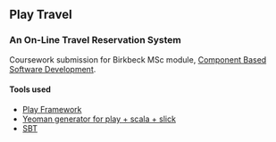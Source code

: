 ## Play Travel

### An On-Line Travel Reservation System

Coursework submission for Birkbeck MSc module, [Component Based Software Development](https://www.dcs.bbk.ac.uk/study-with-us/modules/component-based-software-development/).

#### Tools used
- [Play Framework](https://www.playframework.com/)
- [Yeoman generator for play + scala + slick](https://www.npmjs.com/package/generator-play-crud)
- [SBT](http://www.scala-sbt.org/index.html)
